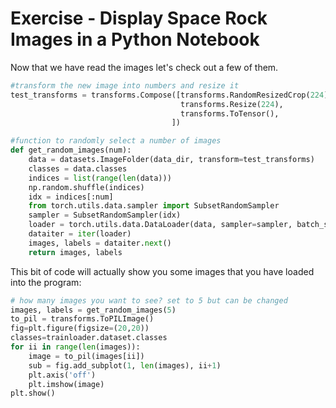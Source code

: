 # Exercise - Display Space Rock Images in a Python Notebook

Now that we have read the images let's check out a few of them.

```python
#transform the new image into numbers and resize it
test_transforms = transforms.Compose([transforms.RandomResizedCrop(224),
                                      transforms.Resize(224),
                                      transforms.ToTensor(),
                                    ])

#function to randomly select a number of images
def get_random_images(num):
    data = datasets.ImageFolder(data_dir, transform=test_transforms)
    classes = data.classes
    indices = list(range(len(data)))
    np.random.shuffle(indices)
    idx = indices[:num]
    from torch.utils.data.sampler import SubsetRandomSampler
    sampler = SubsetRandomSampler(idx)
    loader = torch.utils.data.DataLoader(data, sampler=sampler, batch_size=num)
    dataiter = iter(loader)
    images, labels = dataiter.next()
    return images, labels
```

This bit of code will actually show you some images that you have loaded into the program:

```python
# how many images you want to see? set to 5 but can be changed
images, labels = get_random_images(5)
to_pil = transforms.ToPILImage()
fig=plt.figure(figsize=(20,20))
classes=trainloader.dataset.classes
for ii in range(len(images)):
    image = to_pil(images[ii])
    sub = fig.add_subplot(1, len(images), ii+1)
    plt.axis('off')
    plt.imshow(image)
plt.show()
```
